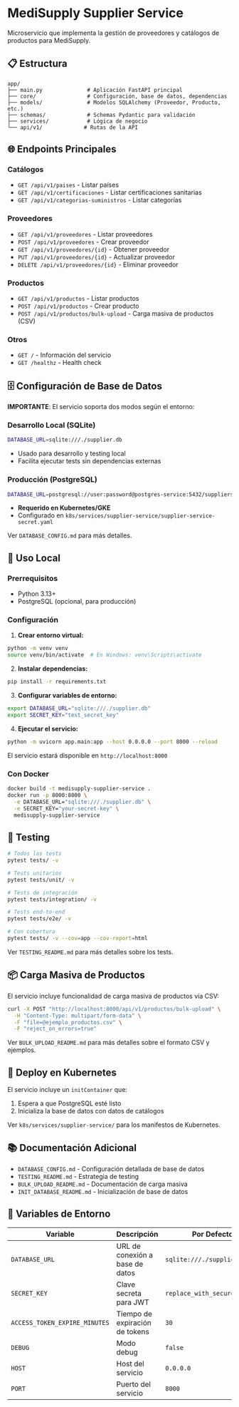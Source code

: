 # MediSupply Supplier Service

Microservicio que implementa la gestión de proveedores y catálogos de productos para MediSupply.

## 📋 Estructura

```
app/
├── main.py              # Aplicación FastAPI principal
├── core/                # Configuración, base de datos, dependencias
├── models/              # Modelos SQLAlchemy (Proveedor, Producto, etc.)
├── schemas/             # Schemas Pydantic para validación
├── services/            # Lógica de negocio
└── api/v1/             # Rutas de la API
```

## 🌐 Endpoints Principales

### Catálogos
- `GET /api/v1/paises` - Listar países
- `GET /api/v1/certificaciones` - Listar certificaciones sanitarias
- `GET /api/v1/categorias-suministros` - Listar categorías

### Proveedores
- `GET /api/v1/proveedores` - Listar proveedores
- `POST /api/v1/proveedores` - Crear proveedor
- `GET /api/v1/proveedores/{id}` - Obtener proveedor
- `PUT /api/v1/proveedores/{id}` - Actualizar proveedor
- `DELETE /api/v1/proveedores/{id}` - Eliminar proveedor

### Productos
- `GET /api/v1/productos` - Listar productos
- `POST /api/v1/productos` - Crear producto
- `POST /api/v1/productos/bulk-upload` - Carga masiva de productos (CSV)

### Otros
- `GET /` - Información del servicio
- `GET /healthz` - Health check

## 🗄️ Configuración de Base de Datos

**IMPORTANTE**: El servicio soporta dos modos según el entorno:

### Desarrollo Local (SQLite)
```bash
DATABASE_URL=sqlite:///./supplier.db
```
- Usado para desarrollo y testing local
- Facilita ejecutar tests sin dependencias externas

### Producción (PostgreSQL)
```bash
DATABASE_URL=postgresql://user:password@postgres-service:5432/suppliers_db
```
- **Requerido en Kubernetes/GKE**
- Configurado en `k8s/services/supplier-service/supplier-service-secret.yaml`

Ver `DATABASE_CONFIG.md` para más detalles.

## 🚀 Uso Local

### Prerrequisitos
- Python 3.13+
- PostgreSQL (opcional, para producción)

### Configuración

1. **Crear entorno virtual:**
```bash
python -m venv venv
source venv/bin/activate  # En Windows: venv\Scripts\activate
```

2. **Instalar dependencias:**
```bash
pip install -r requirements.txt
```

3. **Configurar variables de entorno:**
```bash
export DATABASE_URL="sqlite:///./supplier.db"
export SECRET_KEY="test_secret_key"
```

4. **Ejecutar el servicio:**
```bash
python -m uvicorn app.main:app --host 0.0.0.0 --port 8000 --reload
```

El servicio estará disponible en `http://localhost:8000`

### Con Docker

```bash
docker build -t medisupply-supplier-service .
docker run -p 8000:8000 \
  -e DATABASE_URL="sqlite:///./supplier.db" \
  -e SECRET_KEY="your-secret-key" \
  medisupply-supplier-service
```

## 🧪 Testing

```bash
# Todos los tests
pytest tests/ -v

# Tests unitarios
pytest tests/unit/ -v

# Tests de integración
pytest tests/integration/ -v

# Tests end-to-end
pytest tests/e2e/ -v

# Con cobertura
pytest tests/ -v --cov=app --cov-report=html
```

Ver `TESTING_README.md` para más detalles sobre los tests.

## 📦 Carga Masiva de Productos

El servicio incluye funcionalidad de carga masiva de productos vía CSV:

```bash
curl -X POST "http://localhost:8000/api/v1/productos/bulk-upload" \
  -H "Content-Type: multipart/form-data" \
  -F "file=@ejemplo_productos.csv" \
  -F "reject_on_errors=true"
```

Ver `BULK_UPLOAD_README.md` para más detalles sobre el formato CSV y ejemplos.

## 🚢 Deploy en Kubernetes

El servicio incluye un `initContainer` que:
1. Espera a que PostgreSQL esté listo
2. Inicializa la base de datos con datos de catálogos

Ver `k8s/services/supplier-service/` para los manifestos de Kubernetes.

## 📚 Documentación Adicional

- `DATABASE_CONFIG.md` - Configuración detallada de base de datos
- `TESTING_README.md` - Estrategia de testing
- `BULK_UPLOAD_README.md` - Documentación de carga masiva
- `INIT_DATABASE_README.md` - Inicialización de base de datos

## 🔧 Variables de Entorno

| Variable | Descripción | Por Defecto |
|----------|-------------|-------------|
| `DATABASE_URL` | URL de conexión a base de datos | `sqlite:///./supplier.db` |
| `SECRET_KEY` | Clave secreta para JWT | `replace_with_secure_secret` |
| `ACCESS_TOKEN_EXPIRE_MINUTES` | Tiempo de expiración de tokens | `30` |
| `DEBUG` | Modo debug | `false` |
| `HOST` | Host del servicio | `0.0.0.0` |
| `PORT` | Puerto del servicio | `8000` |

